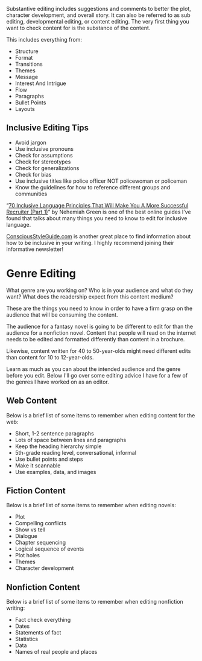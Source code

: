 Substantive editing includes suggestions and comments to better the plot, character development, and overall story. It can also be referred to as sub editing, developmental editing, or content editing.
The very first thing you want to check content for is the substance of the content. 

This includes everything from:

- Structure
- Format
- Transitions
- Themes
- Message
- Interest And Intrigue
- Flow
- Paragraphs
- Bullet Points
- Layouts

## Inclusive Editing Tips

- Avoid jargon
- Use inclusive pronouns 
- Check for assumptions 
- Check for stereotypes 
- Check for generalizations 
- Check for bias 
- Use inclusive titles like police officer NOT policewoman or policeman
- Know the guidelines for how to reference different groups and communities

“[70 Inclusive Language Principles That Will Make You A More Successful Recruiter (Part 1)](https://medium.com/diversity-together/70-inclusive-language-principles-that-will-make-you-a-more-successful-recruiter-part-1-79b7342a0923)” by Nehemiah Green is one of the best online guides I’ve found that talks about many things you need to know to edit for inclusive language. 

[ConsciousStyleGuide.com](https://consciousstyleguide.com/) is another great place to find information about how to be inclusive in your writing. I highly recommend joining their informative newsletter!
# Genre Editing

What genre are you working on? Who is in your audience and what do they want? What does the readership expect from this content medium? 

These are the things you need to know in order to have a firm grasp on the audience that will be consuming the content. 

The audience for a fantasy novel is going to be different to edit for than the audience for a nonfiction novel. Content that people will read on the internet needs to be edited and formatted differently than content in a brochure. 

Likewise, content written for 40 to 50-year-olds might need different edits than content for 10 to 12-year-olds. 

Learn as much as you can about the intended audience and the genre before you edit. Below I'll go over some editing advice I have for a few of the genres I have worked on as an editor.

## Web Content

Below is a brief list of some items to remember when editing content for the web: 

- Short, 1-2 sentence paragraphs
- Lots of space between lines and paragraphs
- Keep the heading hierarchy simple
- 5th-grade reading level, conversational, informal 
- Use bullet points and steps 
- Make it scannable 
- Use examples, data, and images
## Fiction Content

Below is a brief list of some items to remember when editing novels: 

- Plot 
- Compelling conflicts 
- Show vs tell 
- Dialogue 
- Chapter sequencing
- Logical sequence of events
- Plot holes 
- Themes
- Character development
## Nonfiction Content

Below is a brief list of some items to remember when editing nonfiction writing:

- Fact check everything
- Dates 
- Statements of fact
- Statistics 
- Data
- Names of real people and places
